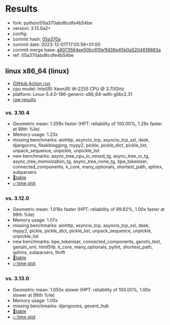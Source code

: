 # Results

- fork: python/05a370abd6cdfe4b54be
- version: 3.13.0a2+
- config: 
- commit hash: [05a370a](https://github.com/python/cpython/commit/05a370a)
- commit date: 2023-12-01T17:05:56+01:00
- commit merge base: [a9073564ee50bc610e1fd36e45b0a5204618883a](https://github.com/python/cpython/commit/a9073564ee50bc610e1fd36e45b0a5204618883a)
- ref: 05a370abd6cdfe4b54be

## linux x86_64 (linux)

- [GitHub Action run](https://github.com/faster-cpython/benchmarking/actions/runs/13018167663)
- cpu model: Intel(R) Xeon(R) W-2255 CPU @ 3.70GHz
- platform: Linux-5.4.0-196-generic-x86_64-with-glibc2.31
- [raw results](bm-20231201-linux-x86_64-python-05a370abd6cdfe4b54be-3.13.0a2%2B-05a370a.json)

### vs. 3.10.4

- Geometric mean: 1.359x faster (HPT: reliability of 100.00%, 1.29x faster at 99th %ile)
- Memory usage: 1.23x
- missing benchmarks: aiohttp, asyncio_tcp, asyncio_tcp_ssl, dask, djangocms, flaskblogging, mypy2, pickle, pickle_dict, pickle_list, unpack_sequence, unpickle, unpickle_list
- new benchmarks: async_tree_cpu_io_mixed_tg, async_tree_io_tg, async_tree_memoization_tg, async_tree_none_tg, bpe_tokeniser, connected_components, k_core, many_optionals, shortest_path, sphinx, subparsers
- [📄table](bm-20231201-linux-x86_64-python-05a370abd6cdfe4b54be-3.13.0a2%2B-05a370a-vs-3.10.4.md)
- [📈time plot](bm-20231201-linux-x86_64-python-05a370abd6cdfe4b54be-3.13.0a2%2B-05a370a-vs-3.10.4.svg)

### vs. 3.12.0

- Geometric mean: 1.018x faster (HPT: reliability of 99.82%, 1.00x faster at 99th %ile)
- Memory usage: 1.07x
- missing benchmarks: aiohttp, asyncio_tcp, asyncio_tcp_ssl, dask, mypy2, pickle, pickle_dict, pickle_list, unpack_sequence, unpickle, unpickle_list
- new benchmarks: bpe_tokeniser, connected_components, genshi_text, genshi_xml, html5lib, k_core, many_optionals, pylint, shortest_path, sphinx, subparsers, thrift
- [📄table](bm-20231201-linux-x86_64-python-05a370abd6cdfe4b54be-3.13.0a2%2B-05a370a-vs-3.12.0.md)
- [📈time plot](bm-20231201-linux-x86_64-python-05a370abd6cdfe4b54be-3.13.0a2%2B-05a370a-vs-3.12.0.svg)

### vs. 3.13.0

- Geometric mean: 1.050x slower (HPT: reliability of 100.00%, 1.00x slower at 99th %ile)
- Memory usage: 1.00x
- missing benchmarks: djangocms, gevent_hub
- [📄table](bm-20231201-linux-x86_64-python-05a370abd6cdfe4b54be-3.13.0a2%2B-05a370a-vs-3.13.0.md)
- [📈time plot](bm-20231201-linux-x86_64-python-05a370abd6cdfe4b54be-3.13.0a2%2B-05a370a-vs-3.13.0.svg)

